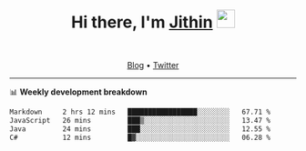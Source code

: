 <h1 align="center">Hi there, I'm <a href="https://jithset.github.io/" target="_blank">Jithin</a> <img
src="https://github.com/blackcater/blackcater/raw/main/images/Hi.gif" height="32" /></h1>

<br />

<p align="center">
  <a href="https://jithset.github.io">Blog</a> •
  <a href="https://twitter.com/jithset">Twitter</a>
</p>

---

📊 **Weekly development breakdown**

<!--START_SECTION:waka-->

```txt
Markdown     2 hrs 12 mins   █████████████████░░░░░░░░   67.71 %
JavaScript   26 mins         ███▒░░░░░░░░░░░░░░░░░░░░░   13.47 %
Java         24 mins         ███░░░░░░░░░░░░░░░░░░░░░░   12.55 %
C#           12 mins         █▓░░░░░░░░░░░░░░░░░░░░░░░   06.28 %
```

<!--END_SECTION:waka-->

